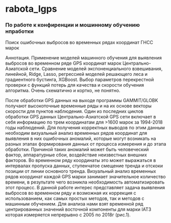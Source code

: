 # rabota_lgps
### По работе к конфиренции и мошинному обучению  нпработки 
 
 
Поиск ошибочных выбросов во временных рядах координат ГНСС марок 

Аннотация. Применение моделей машинного обучения для выявления выбросов во временном ряде GPS координат марок Центрально-Азиатской сети.
Сравнение моделей экспоненциального взвешивания, линейной, Ridge, Lasso, регрессией моделей решающего леса и градиентного бустинга, XGBoost. Выбор параметров перекрестной проверки с функций потерь для качества и скорости обучения алгоритма.
Очень схематично и кортко, не понятно. 
 

После обработки GPS данных на выходе программы GAMMIT/GLOBK получают высокоточные временные ряды и на их основе векторы скорости для пунктов наблюдения. Один из последних циклов обработки GPS данных Центрально-Азиатской GPS сети включает в себя информацию по трем координатам для >1600 марок за 1994-2018 годы наблюдений. Для получения корректных выводов по этим данным необходим визуальный анализ временных рядов координат для выявления в них ошибочных аномалий, которые могут возникать на разных этапах формирования данных от процесса измерения и до этапа обработки. Причиной таких аномалий может быть  человеческий фактор, аппаратурные сбои, воздействие неизвестных внешних факторов. Во временном ряду координаты это может выражаться в интервалах пропуска данных, ступенчатое смещение тренда и отскоки позиции от линии основного тренда. 
Визуальный анализ временных рядов координат каждой GPS марки занимает значительное количество времени, в результате чего возникла необходимость автоматизировать этот процесс. В данной работе интерес представляет задача  выявления выбросов во временном ряду и возможная их коррекция с использованием, как  самых простых методов, так и методов с машинным  обучением. Для анализа нами  взят временной ряд центрированных значений восточной компоненты для марки IAT3 которая измеряется непрерывно с 2005 по 2018г (рис.1). 

